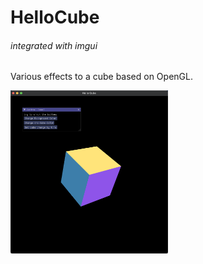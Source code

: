 # HelloCube
###### integrated with imgui
Various effects to a cube based on OpenGL.

<img src="https://raw.githubusercontent.com/yvettemuki/HelloCube/main/assets/preview.png" width="50%"/>
